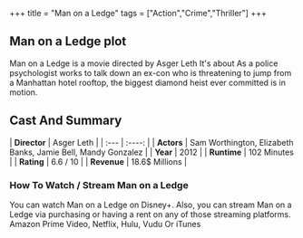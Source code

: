 +++
title = "Man on a Ledge"
tags = ["Action","Crime","Thriller"]
+++
## Man on a Ledge plot
Man on a Ledge is a movie directed by Asger Leth It's about As a police psychologist works to talk down an ex-con who is threatening to jump from a Manhattan hotel rooftop, the biggest diamond heist ever committed is in motion.
## Cast And Summary
| **Director**      | Asger Leth |
    | :---        |    :----:   |
    |  **Actors** | Sam Worthington, Elizabeth Banks, Jamie Bell, Mandy Gonzalez |
    | **Year**   | 2012    |
    |  **Runtime** | 102 Minutes |
    |  **Rating** | 6.6 / 10 | 
    |  **Revenue** | 18.6$ Millions |
### How To Watch / Stream Man on a Ledge
You can watch Man on a Ledge on Disney+.
Also, you can stream Man on a Ledge via purchasing or having a rent on any of those streaming platforms.
Amazon Prime Video, Netflix, Hulu, Vudu Or iTunes